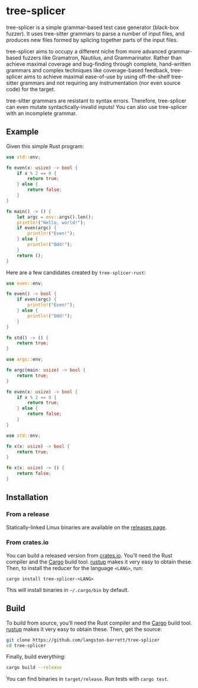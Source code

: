 # tree-splicer

tree-splicer is a simple grammar-based test case generator (black-box fuzzer).
It uses tree-sitter grammars to parse a number of input files, and produces new
files formed by splicing together parts of the input files.

tree-splicer aims to occupy a different niche from more advanced grammar-based 
fuzzers like Gramatron, Nautilus, and Grammarinator. Rather than achieve
maximal coverage and bug-finding through complete, hand-written grammars and
complex techniques like coverage-based feedback, tree-splicer aims to achieve
maximal ease-of-use by using off-the-shelf tree-sitter grammars and not
requiring any instrumentation (nor even source code) for the target.

tree-sitter grammars are resistant to syntax errors. Therefore, tree-splicer
can even mutate syntactically-invalid inputs! You can also use tree-splicer
with an incomplete grammar.

## Example

Given this simple Rust program:

```rust
use std::env;

fn even(x: usize) -> bool {
    if x % 2 == 0 {
        return true;
    } else {
        return false;
    }
}

fn main() -> () {
    let argc = env::args().len();
    println!("Hello, world!");
    if even(argc) {
        println!("Even!");
    } else {
        println!("Odd!");
    }
    return ();
}
```

Here are a few candidates created by `tree-splicer-rust`:

```rust
use even::env;

fn even() -> bool {
    if even(argc) {
        println!("Even!");
    } else {
        println!("Odd!");
    }
}

fn std() -> () {
    return true;
}
```
```rust
use args::env;

fn argc(main: usize) -> bool {
    return true;
}

fn even(x: usize) -> bool {
    if x % 2 == 0 {
        return true;
    } else {
        return false;
    }
}
```
```rust
use std::env;

fn x(x: usize) -> bool {
    return true;
}

fn x(x: usize) -> () {
    return false;
}
```

## Installation

### From a release

Statically-linked Linux binaries are available on the [releases page][releases].

### From crates.io

You can build a released version from [crates.io][crates-io]. You'll need the
Rust compiler and the [Cargo][cargo] build tool. [rustup][rustup] makes it very
easy to obtain these. Then, to install the reducer for the language `<LANG>`,
run:

```
cargo install tree-splicer-<LANG>
```

This will install binaries in `~/.cargo/bin` by default.

## Build

To build from source, you'll need the Rust compiler and the [Cargo][cargo] build
tool. [rustup][rustup] makes it very easy to obtain these. Then, get the source:

```bash
git clone https://github.com/langston-barrett/tree-splicer
cd tree-splicer
```

Finally, build everything:

```bash
cargo build --release
```

You can find binaries in `target/release`. Run tests with `cargo test`.

[cargo]: https://doc.rust-lang.org/cargo/
[crates-io]: https://crates.io/
[releases]: https://github.com/langston-barrett/tree-splicer/releases
[rustup]: https://rustup.rs/
